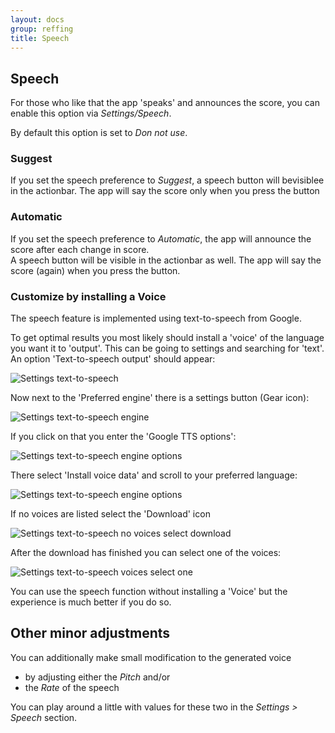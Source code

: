 ```yaml
---
layout: docs
group: reffing
title: Speech
---
```

## Speech

For those who like that the app 'speaks' and announces the score, you can enable this option via _Settings/Speech_.

By default this option is set to _Don not use_.

### Suggest

If you set the speech preference to _Suggest_, a speech button will bevisiblee in the actionbar.
The app will say the score only when you press the button

### Automatic

If you set the speech preference to _Automatic_, the app will announce the score after each change in score.  
A speech button will be visible in the actionbar as well.
The app will say the score (again) when you press the button.

### Customize by installing a Voice

The speech feature is implemented using text-to-speech from Google.

To get optimal results you most likely should install a 'voice' of the language
you want it to 'output'.
This can be going to settings and searching for 'text'.
An option 'Text-to-speech output' should appear:

![Settings text-to-speech](../img/sb.tts.settings.01.png)

Now next to the 'Preferred engine' there is a settings button (Gear icon):

![Settings text-to-speech engine](../img/sb.tts.settings.02.png)

If you click on that you enter the 'Google TTS options':

![Settings text-to-speech engine options](../img/sb.tts.settings.03.png)

There select 'Install voice data' and scroll to your preferred language:

![Settings text-to-speech engine options](../img/sb.tts.settings.04.png)

If no voices are listed select the 'Download' icon

![Settings text-to-speech no voices select download](../img/sb.tts.settings.05.png)

After the download has finished you can select one of the voices:

![Settings text-to-speech voices select one](../img/sb.tts.settings.06.png)

You can use the speech function without installing a 'Voice' but the experience is much better if you do so.

## Other minor adjustments

You can additionally make small modification to the generated voice

- by adjusting either the _Pitch_ and/or 
- the _Rate_ of the speech

You can play around a little with values for these two in the _Settings > Speech_ section.


